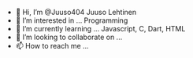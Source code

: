 - 👋 Hi, I’m @Juuso404 Juuso Lehtinen
- 👀 I’m interested in ... Programming
- 🌱 I’m currently learning ... Javascript, C, Dart, HTML
- 💞️ I’m looking to collaborate on ...
- 📫 How to reach me ...

<!---
Juuso404/Juuso404 is a ✨ special ✨ repository because its `README.md` (this file) appears on your GitHub profile.
You can click the Preview link to take a look at your changes.
--->
